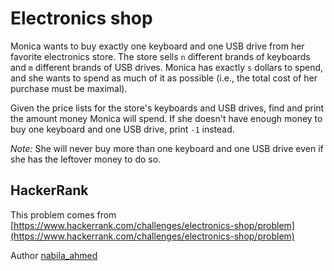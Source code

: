 # Electronics shop

Monica wants to buy exactly one keyboard and one USB drive from her favorite electronics store. The store sells `n` different brands of keyboards and `m` different brands of USB drives. Monica has exactly `s` dollars to spend, and she wants to spend as much of it as possible (i.e., the total cost of her purchase must be maximal).

Given the price lists for the store's keyboards and USB drives, find and print the amount money Monica will spend. If she doesn't have enough money to buy one keyboard and one USB drive, print `-1` instead.

*Note:* She will never buy more than one keyboard and one USB drive even if she has the leftover money to do so.

## HackerRank

This problem comes from [https://www.hackerrank.com/challenges/electronics-shop/problem](https://www.hackerrank.com/challenges/electronics-shop/problem)

Author [nabila_ahmed](https://www.hackerrank.com/nabila_ahmed)